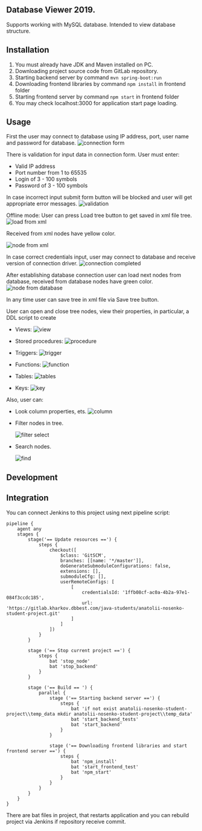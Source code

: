 ## Database Viewer 2019. 
Supports working with MySQL database. Intended to view database structure.

## Installation
1. You must already have JDK and Maven installed on PC.
1. Downloading project source code from GitLab repository.
1. Starting backend server by command
```mvn spring-boot:run```
1. Downloading frontend libraries by command
```npm install``` in frontend folder
1. Starting frontend server by command
```npm start``` in frontend folder
1. You may check localhost:3000 for application start page loading.

## Usage
First the user may connect to database using IP address, port, user name and password for database.
![connection form](images_for_presentation/connection_form.png)

There is validation for input data in connection form.
User must enter:
 - Valid IP address
 - Port number from 1 to 65535
 - Login of 3 - 100 symbols
 - Password of 3 - 100 symbols
 
In case incorrect input submit form button will be blocked and user will get appropriate error messages.
    ![validation](images_for_presentation/validation.png)

Offline mode: User can press Load tree button to get saved in xml file tree.
    ![load from xml](images_for_presentation/load_from_xml.png)

Received from xml nodes have yellow color.

   ![node from xml](images_for_presentation/node_from_xml.png)

In case correct credentials input, user may connect to database and receive version of connection driver. 
    ![connection completed](images_for_presentation/connection_completed.png)

After establishing database connection user can load next nodes from database,
received from database nodes have green color.
    ![node from database](images_for_presentation/node_from_database.png)

In any time user can save tree in xml file via Save tree button.

User can open and close tree nodes, view their properties, in particular, a DDL script to create
- Views:
![view](images_for_presentation/view.png)

- Stored procedures:
![procedure](images_for_presentation/procedure.png)

- Triggers:
![trigger](images_for_presentation/trigger.png)

- Functions:
![function](images_for_presentation/function.png)

- Tables:
![tables](images_for_presentation/table.png)

- Keys:
![key](images_for_presentation/key.png)

Also, user can:
- Look column properties, ets.
![column](images_for_presentation/column.png)

- Filter nodes in tree.

    ![filter select](images_for_presentation/filter_select.png)

- Search nodes.

    ![find](images_for_presentation/find.png)
    
## Development
    
## Integration

You can connect Jenkins to this project using next pipeline script:    

```
pipeline {
	agent any
	stages {
		stage('== Update resources ==') {
			steps {
				checkout([
				    $class: 'GitSCM',
				    branches: [[name: '*/master']], 
				    doGenerateSubmoduleConfigurations: false, 
				    extensions: [], 
				    submoduleCfg: [], 
				    userRemoteConfigs: [
				        [
		    	            credentialsId: '1ffb08cf-ac0a-4b2a-97e1-084f3ccdc185',
				            url: 'https://gitlab.kharkov.dbbest.com/java-students/anatolii-nosenko-student-project.git'
				        ]
				    ]
				])
			}
		}
		
		stage ('== Stop current project ==') {
			steps {
				bat 'stop_node'
				bat 'stop_backend'
			}			
		}
		
		stage ('== Build == ') {
			parallel {
				stage ('== Starting backend server ==') {
					steps {
					    bat 'if not exist anatolii-nosenko-student-project\\temp_data mkdir anatolii-nosenko-student-project\\temp_data'
					    bat 'start_backend_tests'
						bat 'start_backend'
					}
				}
	
				stage ('== Downloading frontend libraries and start frontend server ==') {
					steps {
						bat 'npm_install'
						bat 'start_frontend_test'
						bat 'npm_start'
					}
				}
			}
		}
	}
}
```

There are bat files in project, that restarts application and you can rebuild project via Jenkins 
if repository receive commit.
